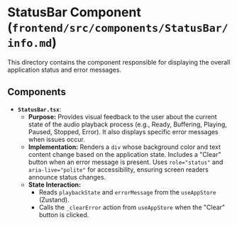 # StatusBar Component (`frontend/src/components/StatusBar/info.md`)

This directory contains the component responsible for displaying the overall application status and error messages.

## Components

*   **`StatusBar.tsx`**:
    *   **Purpose:** Provides visual feedback to the user about the current state of the audio playback process (e.g., Ready, Buffering, Playing, Paused, Stopped, Error). It also displays specific error messages when issues occur.
    *   **Implementation:** Renders a `div` whose background color and text content change based on the application state. Includes a "Clear" button when an error message is present. Uses `role="status"` and `aria-live="polite"` for accessibility, ensuring screen readers announce status changes.
    *   **State Interaction:**
        *   Reads `playbackState` and `errorMessage` from the `useAppStore` (Zustand).
        *   Calls the `_clearError` action from `useAppStore` when the "Clear" button is clicked.
